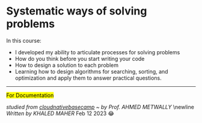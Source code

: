 # Systematic ways of solving problems

In this course:
  - I developed my ability to articulate processes for solving problems
  - How do you think before you start writing your code
  - How to design a solution to each problem
  - Learning how to design algorithms for searching, sorting, and optimization and apply them to answer practical questions.

---
<mark>For Documentation</mark>

*studied from [cloudnativebasecamp](https://cloudnativebasecamp.com/) ~ by Prof. AHMED METWALLY*  \newline
*Written by KHALED MAHER*
Feb 12 2023 :joy: 
